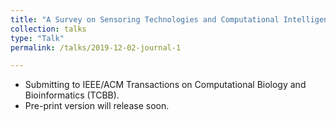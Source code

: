 ```yaml
---
title: "A Survey on Sensoring Technologies and Computational Intelligence Approaches for EEG-based Brain-Computer Interfaces"
collection: talks
type: "Talk"
permalink: /talks/2019-12-02-journal-1

---
```

* Submitting to IEEE/ACM Transactions on Computational Biology and Bioinformatics (TCBB).
* Pre-print version will release soon.
